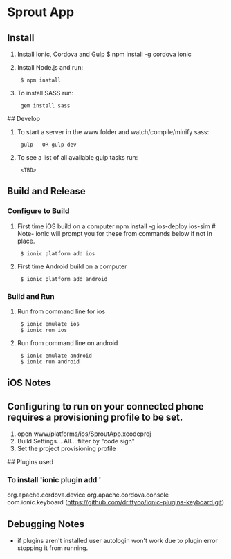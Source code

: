 # Sprout App

## Install

1. Install Ionic, Cordova and Gulp
		$ npm install -g cordova ionic

2. Install Node.js and run:
		
		$ npm install

3. To install SASS run: 
		
		gem install sass


## Develop

1. To start a server in the www folder and watch/compile/minify sass:
		
		gulp   OR gulp dev

2. To see a list of all available gulp tasks run: 
	
		<TBD>


## Build and Release
### Configure to Build
1. First time iOS build on a computer
		npm install -g ios-deploy ios-sim
		# Note- ionic will prompt you for these from commands below if not in place.
		
		$ ionic platform add ios

2. First time Android build on a computer

		$ ionic platform add android

### Build and Run
1. Run from command line for ios
		
		$ ionic emulate ios
		$ ionic run ios

2. Run from command line on android

		$ ionic emulate android
		$ ionic run android

## iOS Notes
## Configuring to run on your connected phone requires a provisioning profile to be set.
1. open www/platforms/ios/SproutApp.xcodeproj
2. Build Settings....All....filter by "code sign"
3. Set the project provisioning profile

## Plugins used
### To install 'ionic plugin add <plugin name or URL if provided>'

org.apache.cordova.device
org.apache.cordova.console
com.ionic.keyboard (https://github.com/driftyco/ionic-plugins-keyboard.git)


## Debugging Notes
- if plugins aren't installed user autologin won't work due to plugin error stopping it from running.